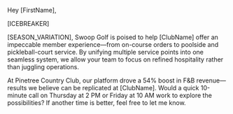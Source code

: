 Hey [FirstName],

[ICEBREAKER]

[SEASON_VARIATION], Swoop Golf is poised to help [ClubName] offer an impeccable member experience—from on-course orders to poolside and pickleball-court service. By unifying multiple service points into one seamless system, we allow your team to focus on refined hospitality rather than juggling operations.

At Pinetree Country Club, our platform drove a 54% boost in F&B revenue—results we believe can be replicated at [ClubName]. Would a quick 10-minute call on Thursday at 2 PM or Friday at 10 AM work to explore the possibilities? If another time is better, feel free to let me know.